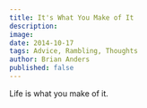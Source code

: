 ```yaml
---
title: It's What You Make of It
description:
image:
date: 2014-10-17
tags: Advice, Rambling, Thoughts
author: Brian Anders
published: false
---
```


Life is what you make of it.